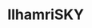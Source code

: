 ---
title: IlhamriSKY
github: https://github.com/IlhamriSKY
mode: dark
transition: 3s
archetype:
- Minimalistic
- GIF
---